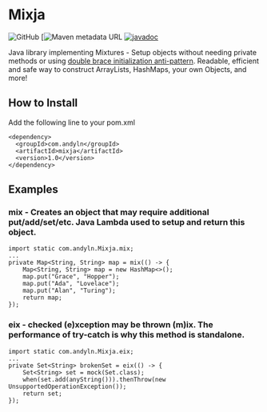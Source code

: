 # Mixja

![GitHub](https://img.shields.io/github/license/NguyenAndrew/Mixja)
[![Maven metadata URL](TODO)
[![javadoc](TODO)](TODO)

Java library implementing Mixtures - Setup objects without needing private methods or using [double brace initialization anti-pattern](https://www.baeldung.com/java-double-brace-initialization#disadvantages-of-using-double-braces). Readable, efficient and safe way to construct ArrayLists, HashMaps, your own Objects, and more!

## How to Install

Add the following line to your pom.xml

```
<dependency>
  <groupId>com.andyln</groupId>
  <artifactId>mixja</artifactId>
  <version>1.0</version>
</dependency>
```

## Examples

### mix - Creates an object that may require additional put/add/set/etc. Java Lambda used to setup and return this object.

```
import static com.andyln.Mixja.mix;
...
private Map<String, String> map = mix(() -> {
    Map<String, String> map = new HashMap<>();
    map.put("Grace", "Hopper");
    map.put("Ada", "Lovelace");
    map.put("Alan", "Turing");
    return map;
});
```

### eix - checked (e)xception may be thrown (m)ix. The performance of try-catch is why this method is standalone.
```
import static com.andyln.Mixja.eix;
...
private Set<String> brokenSet = eix(() -> {
    Set<String> set = mock(Set.class);
    when(set.add(anyString())).thenThrow(new UnsupportedOperationException());
    return set;
});
```
